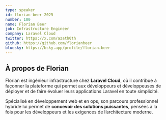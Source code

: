 ```yaml
---
type: speaker
id: florian-beer-2025
number: 100
name: Florian Beer
job: Infrastructure Engineer
company: Laravel Cloud
twitter: https://x.com/azath0th
github: https://github.com/florianbeer
bluesky: https://bsky.app/profile/florian.beer
---
```


## À propos de Florian

Florian est ingénieur infrastructure chez **Laravel Cloud**, où il contribue à façonner la plateforme qui permet aux développeurs et développeuses de déployer et de faire évoluer leurs applications Laravel en toute simplicité.

Spécialisé en développement web et en ops, son parcours professionnel hybride lui permet de **concevoir des solutions puissantes**, pensées à la fois pour les développeurs et les exigences de l’architecture moderne.

